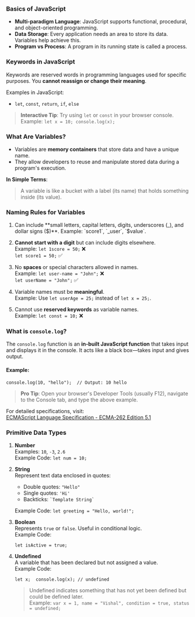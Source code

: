 ### **Basics of JavaScript**

- **Multi-paradigm Language**: JavaScript supports functional, procedural, and object-oriented programming.
- **Data Storage**: Every application needs an area to store its data. Variables help achieve this.
- **Program vs Process**: A program in its running state is called a process.

### **Keywords in JavaScript**

Keywords are reserved words in programming languages used for specific purposes. You **cannot reassign or change their meaning**.

Examples in JavaScript:

- `let`, `const`, `return`, `if`, `else`

> **Interactive Tip**: Try using `let` or `const` in your browser console.  
> Example: `let x = 10; console.log(x);`

### **What Are Variables?**

- Variables are **memory containers** that store data and have a unique name.
- They allow developers to reuse and manipulate stored data during a program's execution.

**In Simple Terms**:

> A variable is like a bucket with a label (its name) that holds something inside (its value).


### **Naming Rules for Variables**

1. Can include **small letters, capital letters, digits, underscores (_), and dollar signs ($)**.  
    Example: `score1`, `_user`, `$value`.
    
2. **Cannot start with a digit** but can include digits elsewhere.  
    Example: `let 1score = 50;` ❌  
    `let score1 = 50;` ✅
    
3. No **spaces** or special characters allowed in names.  
    Example: `let user-name = "John";` ❌  
    `let userName = "John";` ✅
    
4. Variable names must be **meaningful**.  
    Example: Use `let userAge = 25;` instead of `let x = 25;`.
    
5. Cannot use **reserved keywords** as variable names.  
    Example: `let const = 10;` ❌

### **What is `console.log`?**

The `console.log` function is an **in-built JavaScript function** that takes input and displays it in the console. It acts like a black box—takes input and gives output.

#### Example:
`console.log(10, "hello");  // Output: 10 hello`

> **Pro Tip**: Open your browser's Developer Tools (usually F12), navigate to the Console tab, and type the above example.

For detailed specifications, visit:  
[ECMAScript Language Specification - ECMA-262 Edition 5.1](https://262.ecma-international.org/5.1/)

### **Primitive Data Types**

1. **Number**  
    Examples: `10`, `-3`, `2.6`  
    Example Code:
    `let num = 10;`
    
2. **String**  
    Represent text data enclosed in quotes:
    
    - Double quotes: `"Hello"`
    - Single quotes: `'Hi'`
    - Backticks: `` `Template String` ``
    
    Example Code:
    `let greeting = "Hello, world!";`
    
3. **Boolean**  
    Represents `true` or `false`. Useful in conditional logic.  
    Example Code:
    
    `let isActive = true;`
    
4. **Undefined**  
    A variable that has been declared but not assigned a value.  
    Example Code:
    
    `let x;  console.log(x); // undefined`

    > Undefined indicates something that has not yet been defined but could be defined later.  
    > Example:
    `var x = 1, name = "Vishal", condition = true, status = undefined;`